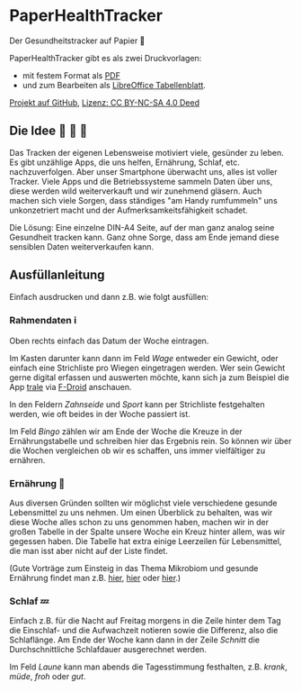 # PaperHealthTracker
Der Gesundheitstracker auf Papier :green_heart:

PaperHealthTracker gibt es als zwei Druckvorlagen:
- mit festem Format als [PDF](https://github.com/diplomendstadium/paperhealthtracker/blob/main/PaperHealthTracker.pdf) 
- und zum Bearbeiten als [LibreOffice Tabellenblatt](https://github.com/diplomendstadium/paperhealthtracker/blob/main/PaperHealthTracker.ods).

[Projekt auf GitHub](https://github.com/diplomendstadium/paperhealthtracker), [Lizenz: CC BY-NC-SA 4.0 Deed](https://creativecommons.org/licenses/by-nc-sa/4.0/deed.de)

## Die Idee :see_no_evil: :hear_no_evil: :speak_no_evil:
Das Tracken der eigenen Lebensweise motiviert viele, gesünder zu leben. Es gibt unzählige Apps, die uns helfen, Ernährung, Schlaf, etc. nachzuverfolgen. Aber unser Smartphone überwacht uns, alles ist voller Tracker. Viele Apps und die Betriebssysteme sammeln Daten über uns, diese werden wild weiterverkauft und wir zunehmend gläsern. Auch machen sich viele Sorgen, dass ständiges "am Handy rumfummeln" uns unkonzetriert macht und der Aufmerksamkeitsfähigkeit schadet.

Die Lösung: Eine einzelne DIN-A4 Seite, auf der man ganz analog seine Gesundheit tracken kann. Ganz ohne Sorge, dass am Ende jemand diese sensiblen Daten weiterverkaufen kann.

## Ausfüllanleitung
Einfach ausdrucken und dann z.B. wie folgt ausfüllen:

### Rahmendaten :information_source:
Oben rechts einfach das Datum der Woche eintragen.

Im Kasten darunter kann dann im Feld *Wage* entweder ein Gewicht, oder einfach eine Strichliste pro Wiegen eingetragen werden. Wer sein Gewicht gerne digital erfassen und auswerten möchte, kann sich ja zum Beispiel die App [trale](https://github.com/QuantumPhysique/trale) via [F-Droid](https://f-droid.org/de/packages/de.quantumphysique.trale/) anschauen.

In den Feldern *Zahnseide* und *Sport* kann per Strichliste festgehalten werden, wie oft beides in der Woche passiert ist.

Im Feld *Bingo* zählen wir am Ende der Woche die Kreuze in der Ernährungstabelle und schreiben hier das Ergebnis rein. So können wir über die Wochen vergleichen ob wir es schaffen, uns immer vielfältiger zu ernähren.

### Ernährung :fork_and_knife:
Aus diversen Gründen sollten wir möglichst viele verschiedene gesunde Lebensmittel zu uns nehmen. Um einen Überblick zu behalten, was wir diese Woche alles schon zu uns genommen haben, machen wir in der großen Tabelle in der Spalte unsere Woche ein Kreuz hinter allem, was wir gegessen haben. Die Tabelle hat extra einige Leerzeilen für Lebensmittel, die man isst aber nicht auf der Liste findet.

(Gute Vorträge zum Einsteig in das Thema Mikrobiom und gesunde Ernährung findet man z.B. [hier](https://www.youtube.com/watch?v=lMKxpbpkJUA), [hier](https://invidious.perennialte.ch/watch?v=2tuWKSZZ5qQ) oder [hier](https://www.youtube.com/watch?v=K1KELv3F0Mc).)

### Schlaf :zzz:
Einfach z.B. für die Nacht auf Freitag morgens in die Zeile hinter dem Tag die Einschlaf- und die Aufwachzeit notieren sowie die Differenz, also die Schlaflänge. Am Ende der Woche kann dann in der Zeile *Schnitt* die Durchschnittliche Schlafdauer ausgerechnet werden.

Im Feld *Laune* kann man abends die Tagesstimmung festhalten, z.B. *krank*, *müde*, *froh* oder *gut*.
